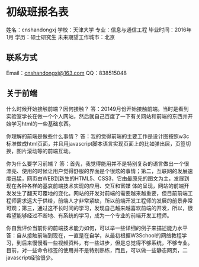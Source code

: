 # 初级班报名表


姓名：cnshandongxj
学校：天津大学
专业：信息与通信工程
毕业时间：2016年1月
学历：硕士研究生
未来期望工作城市：北京

## 联系方式

Email：cnshandongxj@163.com
QQ：838515048

## 关于前端

什么时候开始接触前端？因何接触？
答：20149月份开始接触前端。当时是看到实验室学长在做一个个人网站，然后就自己百度了一下有关网站和前端的东西并开始学习html的一些基础东西。

你理解的前端是做些什么事情？
答：我的觉得前端的主要工作是设计图按照w3c标准做成html页面，并且用javascript脚本语言实现页面上的比如弹出层，页签切换，图片滚动等的前端互动。 

你为什么要学习前端？
答：首先，我觉得能用并不是特别复杂的语言做出一个很漂亮、使用的时候让用户觉得舒服的界面是个很炫的事情；第二，互联网的发展速度迅猛，网页由WEB到新生的HTML5、CSS3，它由最原先的图文为主，发展到现在各种各样的基哀前端技术实现的应用、交互和富媒 体的呈现，网站的前端开发发生了翻天可覆地的变化。网站的开发对前端的需要越来越重要，但目前前端工程师需求远大于供给，前端人才非常紧缺，所以前端开发工程师的发展的前景非常可观；第三，通过这不长时间的学习，发现自己越来越喜欢前端的开发，所以，很希望能够经过不断地、有系统的学习，成为一个专业的前端开发工程师。

你自我评价当前你的前端技术能力如何，可以举一些详细的例子来描述能力水平
答：自从接触前端到现在，一直是在自学，从最初根据W3School的网络教程学习，到后来慢慢看一些视频资料，有一些进步，但是总觉得不够系统，不够专业。目前，对一些命令标签的使用并不是特别熟练，而且，可以做一些静态网页，二javascript经验很少。
